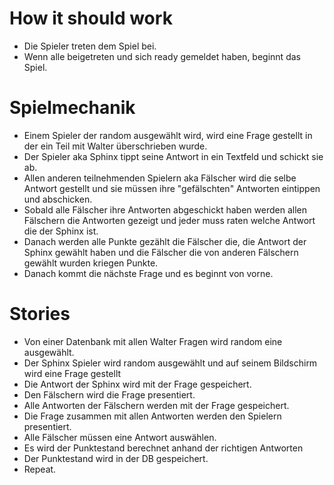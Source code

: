 # How it should work

- Die Spieler treten dem Spiel bei.
- Wenn alle beigetreten und sich ready gemeldet haben, beginnt das Spiel.

# Spielmechanik

- Einem Spieler der random ausgewählt wird, wird eine Frage gestellt in der ein Teil mit Walter überschrieben wurde.
- Der Spieler aka Sphinx tippt seine Antwort in ein Textfeld und schickt sie ab.
- Allen anderen teilnehmenden Spielern aka Fälscher wird die selbe Antwort gestellt und sie müssen ihre "gefälschten" Antworten eintippen und abschicken.
- Sobald alle Fälscher ihre Antworten abgeschickt haben werden allen Fälschern die Antworten gezeigt und jeder muss raten welche Antwort die der Sphinx ist.
- Danach werden alle Punkte gezählt die Fälscher die, die Antwort der Sphinx gewählt haben und die Fälscher die von anderen Fälschern gewählt wurden kriegen Punkte.
- Danach kommt die nächste Frage und es beginnt von vorne.

# Stories

- Von einer Datenbank mit allen Walter Fragen wird random eine ausgewählt.
- Der Sphinx Spieler wird random ausgewählt und auf seinem Bildschirm wird eine Frage gestellt
- Die Antwort der Sphinx wird mit der Frage gespeichert.
- Den Fälschern wird die Frage presentiert.
- Alle Antworten der Fälschern werden mit der Frage gespeichert.
- Die Frage zusammen mit allen Antworten werden den Spielern presentiert.
- Alle Fälscher müssen eine Antwort auswählen.
- Es wird der Punktestand berechnet anhand der richtigen Antworten
- Der Punktestand wird in der DB gespeichert.
- Repeat.
